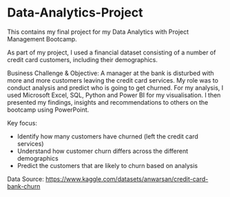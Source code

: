 # Data-Analytics-Project
This contains my final project for my Data Analytics with Project Management Bootcamp. 

As part of my project, I used a financial dataset consisting of a number of credit card customers, including their demographics. 

Business Challenge & Objective: A manager at the bank is disturbed with more and more customers leaving the credit card services. My role was to conduct analysis and predict who is going to get churned. For my analysis, I used Microsoft Excel, SQL, Python and Power BI for my visualisation. I then presented my findings, insights and recommendations to others on the bootcamp using PowerPoint. 

Key focus:
- Identify how many customers have churned (left the credit card services)
- Understand how customer churn differs across the different demographics
- Predict the customers that are likely to churn based on analysis

Data Source: https://www.kaggle.com/datasets/anwarsan/credit-card-bank-churn
